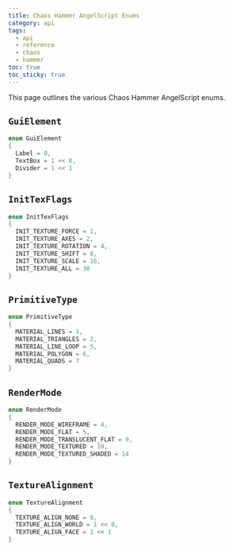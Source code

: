 ```yaml
---
title: Chaos Hammer AngelScript Enums
category: api
tags:
  - api
  - reference
  - chaos
  - hammer
toc: true
toc_sticky: true
---
```


This page outlines the various Chaos Hammer AngelScript enums.

## `GuiElement`

```cpp
enum GuiElement
{
  Label = 0,
  TextBox = 1 << 0,
  Divider = 1 << 1
}
```

## `InitTexFlags`

```cpp
enum InitTexFlags
{
  INIT_TEXTURE_FORCE = 1,
  INIT_TEXTURE_AXES = 2,
  INIT_TEXTURE_ROTATION = 4,
  INIT_TEXTURE_SHIFT = 8,
  INIT_TEXTURE_SCALE = 16,
  INIT_TEXTURE_ALL = 30
}
```

## `PrimitiveType`

```cpp
enum PrimitiveType
{
  MATERIAL_LINES = 1,
  MATERIAL_TRIANGLES = 2,
  MATERIAL_LINE_LOOP = 5,
  MATERIAL_POLYGON = 6,
  MATERIAL_QUADS = 7
}
```

## `RenderMode`

```cpp
enum RenderMode
{
  RENDER_MODE_WIREFRAME = 4,
  RENDER_MODE_FLAT = 5,
  RENDER_MODE_TRANSLUCENT_FLAT = 9,
  RENDER_MODE_TEXTURED = 10,
  RENDER_MODE_TEXTURED_SHADED = 14
}
```

## `TextureAlignment`

```cpp
enum TextureAlignment
{
  TEXTURE_ALIGN_NONE = 0,
  TEXTURE_ALIGN_WORLD = 1 << 0,
  TEXTURE_ALIGN_FACE = 1 << 1
}
```
